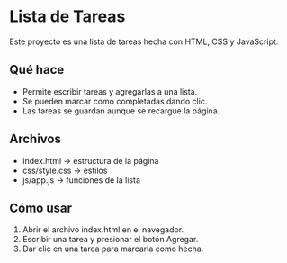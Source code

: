 # Lista de Tareas

Este proyecto es una lista de tareas hecha con HTML, CSS y JavaScript.

## Qué hace
- Permite escribir tareas y agregarlas a una lista.
- Se pueden marcar como completadas dando clic.
- Las tareas se guardan aunque se recargue la página.

## Archivos
- index.html → estructura de la página  
- css/style.css → estilos  
- js/app.js → funciones de la lista

## Cómo usar
1. Abrir el archivo index.html en el navegador.  
2. Escribir una tarea y presionar el botón Agregar.  
3. Dar clic en una tarea para marcarla como hecha.
